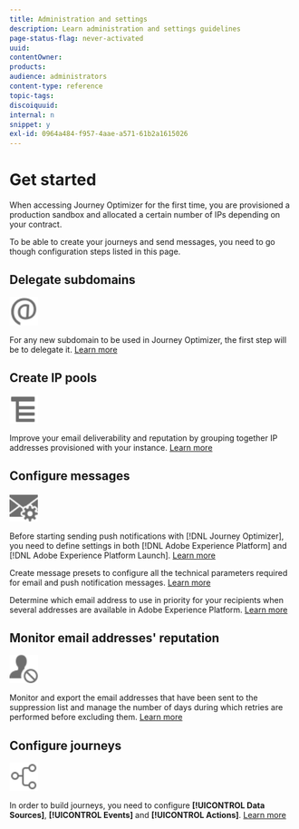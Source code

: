 ```yaml
---
title: Administration and settings
description: Learn administration and settings guidelines
page-status-flag: never-activated
uuid: 
contentOwner:
products:
audience: administrators
content-type: reference
topic-tags: 
discoiquuid:
internal: n
snippet: y
exl-id: 0964a484-f957-4aae-a571-61b2a1615026
---
```


# Get started

When accessing Journey Optimizer for the first time, you are provisioned a production sandbox and allocated a certain number of IPs depending on your contract.

To be able to create your journeys and send messages, you need to go though configuration steps listed in this page.

## Delegate subdomains

<img src="../assets/do-not-localize/icon-subdomains.svg" width="50px">

For any new subdomain to be used in Journey Optimizer, the first step will be to delegate it. [Learn more](about-subdomain-delegation.md)

## Create IP pools

<img src="../assets/do-not-localize/icon-pools.svg" width="50px">

Improve your email deliverability and reputation by grouping together IP addresses provisioned with your instance. [Learn more](ip-pools.md)

## Configure messages

<img src="../assets/do-not-localize/icon-message.svg" width="50px">

Before starting sending push notifications with [!DNL Journey Optimizer], you need to define settings in both [!DNL Adobe Experience Platform] and [!DNL Adobe Experience Platform Launch]. [Learn more](../push-configuration.md)

Create message presets to configure all the technical parameters required for email and push notification messages. [Learn more](message-presets.md)

Determine which email address to use in priority for your recipients when several addresses are available in Adobe Experience Platform. [Learn more](primary-email-addresses.md)

## Monitor email addresses' reputation

<img src="../assets/do-not-localize/icon-quarantines.svg" width="50px">

Monitor and export the email addresses that have been sent to the suppression list and manage the number of days during which retries are performed before excluding them. [Learn more](get-started-quarantines.md)

## Configure journeys

<img src="../assets/do-not-localize/icon-journey.svg" width="50px">

In order to build journeys, you need to configure **[!UICONTROL Data Sources]**, **[!UICONTROL Events]** and **[!UICONTROL Actions]**. [Learn more](about-data-sources-events-actions.md)
